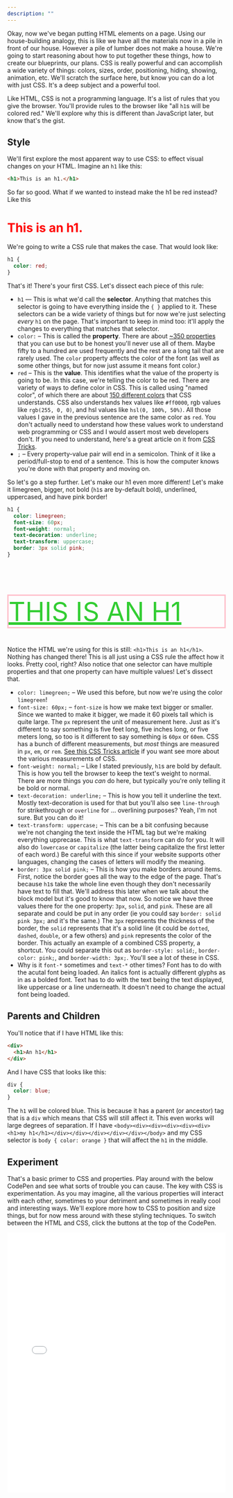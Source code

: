 ```yaml
---
description: ""
---
```


<style>
  .step-one {
    color: red
  }

  .step-two {
    color: limegreen;
    font-size: 60px;
    font-weight: normal;
    text-decoration: underline;
    text-transform: uppercase;
    border: 3px solid pink;
  }
</style>

Okay, now we've began putting HTML elements on a page. Using our house-building analogy, this is like we have all the materials now in a pile in front of our house. However a pile of lumber does not make a house. We're going to start reasoning about how to put together these things, how to create our blueprints, our plans. CSS is really powerful and can accomplish a wide variety of things: colors, sizes, order, positioning, hiding, showing, animation, etc. We'll scratch the surface here, but know you can do a lot with just CSS. It's a deep subject and a powerful tool.

Like HTML, CSS is not a programming language. It's a list of rules that you give the browser. You'll provide rules to the browser like "all `h1`s will be colored red." We'll explore why this is different than JavaScript later, but know that's the gist.

## Style

We'll first explore the most apparent way to use CSS: to effect visual changes on your HTML. Imagine an `h1` like this:

```html
<h1>This is an h1.</h1>
```

So far so good. What if we wanted to instead make the h1 be red instead? Like this

<h1 class="step-one">This is an h1.</h1>

We're going to write a CSS rule that makes the case. That would look like:

```css
h1 {
  color: red;
}
```

That's it! There's your first CSS. Let's dissect each piece of this rule:

- `h1` — This is what we'd call the **selector**. Anything that matches this selector is going to have everything inside the `{ }` applied to it. These selectors can be a wide variety of things but for now we're just selecting _every_ `h1` on the page. That's important to keep in mind too: it'll apply the changes to everything that matches that selector.
- `color:` – This is called the **property**. There are about [~350 properties](https://meiert.com/en/indices/css-properties/) that you can use but to be honest you'll never use all of them. Maybe fifty to a hundred are used frequently and the rest are a long tail that are rarely used. The `color` property affects the color of the font (as well as some other things, but for now just assume it means font color.)
- `red` – This is the **value**. This identifies what the value of the property is going to be. In this case, we're telling the color to be red. There are variety of ways to define color in CSS. This is called using "named color", of which there are about [150 different colors][colors] that CSS understands. CSS also understands hex values like `#ff0000`, rgb values like `rgb(255, 0, 0)`, and hsl values like `hsl(0, 100%, 50%)`. All those values I gave in the previous sentence are the same color as `red`. You don't actually need to understand how these values work to understand web programming or CSS and I would assert most web developers don't. If you need to understand, here's a great article on it from [CSS Tricks][css-tricks].
- `;` – Every property-value pair will end in a semicolon. Think of it like a period/full-stop to end of a sentence. This is how the computer knows you're done with that property and moving on.

So let's go a step further. Let's make our h1 even more different! Let's make it limegreen, bigger, not bold (`h1`s are by-default bold), underlined, uppercased, and have pink border!

```css
h1 {
  color: limegreen;
  font-size: 60px;
  font-weight: normal;
  text-decoration: underline;
  text-transform: uppercase;
  border: 3px solid pink;
}
```

<h1 class="step-two">This is an h1</h1>

Notice the HTML we're using for this is still: `<h1>This is an h1</h1>`. Nothing has changed there! This is all just using a CSS rule the affect how it looks. Pretty cool, right? Also notice that one selector can have multiple properties and that one property can have multiple values! Let's dissect that.

- `color: limegreen;` – We used this before, but now we're using the color `limegreen`!
- `font-size: 60px;` – `font-size` is how we make text bigger or smaller. Since we wanted to make it bigger, we made it 60 pixels tall which is quite large. The `px` represent the unit of measurement here. Just as it's different to say something is five feet long, five inches long, or five meters long, so too is it different to say something is `60px` or `60em`. CSS has a bunch of different measurements, but _most_ things are measured in `px`, `em`, or `rem`. [See this CSS Tricks article][css-lengths] if you want see more about the various measurements of CSS.
- `font-weight: normal;` – Like I stated previously, `h1`s are bold by default. This is how you tell the browser to keep the text's weight to normal. There are more things you _can_ do here, but typically you're only telling it be bold or normal.
- `text-decoration: underline;` – This is how you tell it underline the text. Mostly text-decoration is used for that but you'll also see `line-through` for strikethrough or `overline` for … overlining purposes? Yeah, I'm not sure. But you can do it!
- `text-transform: uppercase;` – This can be a bit confusing because we're not changing the text inside the HTML tag but we're making everything upprecase. This is what `text-transform` can do for you. It will also do `lowercase` or `capitalize` (the latter being capitalize the first letter of each word.) Be careful with this since if your website supports other languages, changing the cases of letters will modify the meaning.
- `border: 3px solid pink;` – This is how you make borders around items. First, notice the border goes all the way to the edge of the page. That's because `h1`s take the whole line even though they don't necessarily have text to fill that. We'll address this later when we talk about the block model but it's good to know that now. So notice we have three values there for the one property: `3px`, `solid`, and `pink`. These are all separate and could be put in any order (ie you could say `border: solid pink 3px;` and it's the same.) The `3px` represents the thickness of the border, the `solid` represents that it's a solid line (it could be `dotted`, `dashed`, `double`, or a few others) and `pink` represents the color of the border. This actually an example of a combined CSS property, a shortcut. You could separate this out as `border-style: solid;`, `border-color: pink;`, and `border-width: 3px;`. You'll see a lot of these in CSS.
- Why is it `font-*` sometimes and `text-*` other times? Font has to do with the acutal font being loaded. An italics font is actually different glyphs as in as a bolded font. Text has to do with the text being the text displayed, like uppercase or a line underneath. It doesn't need to change the actual font being loaded.

## Parents and Children

You'll notice that if I have HTML like this:

```html
<div>
  <h1>An h1</h1>
</div>
```

And I have CSS that looks like this:

```css
div {
  color: blue;
}
```

The `h1` will be colored blue. This is because it has a parent (or ancestor) tag that is a `div` which means that CSS will still affect it. This even works will large degrees of separation. If I have `<body><div><div><div><div><div><h1>my h1</h1></div></div></div></div></div></body>` and my CSS selector is `body { color: orange }` that will affect the `h1` in the middle.

## Experiment

That's a basic primer to CSS and properties. Play around with the below CodePen and see what sorts of trouble you can cause. The key with CSS is experimentation. As you may imagine, all the various properties will interact with each other, sometimes to your detriment and sometimes in really cool and interesting ways. We'll explore more how to CSS to position and size things, but for now mess around with these styling techniques. To switch between the HTML and CSS, click the buttons at the top of the CodePen.

<iframe height='600' scrolling='no' title='CSS Playground' src='//codepen.io/btholt/embed/ELaxOB/?height=265&theme-id=dark&default-tab=css,result&embed-version=2' frameborder='no' allowtransparency='true' allowfullscreen='true' style='width: 100%;'>See the Pen <a href='https://codepen.io/btholt/pen/ELaxOB/'>CSS Playground</a> by Brian Holt (<a href='https://codepen.io/btholt'>@btholt</a>) on <a href='https://codepen.io'>CodePen</a>.
</iframe>

[properties]: https://meiert.com/en/indices/css-properties/
[colors]: https://css-tricks.com/snippets/css/named-colors-and-hex-equivalents/
[css-tricks]: https://css-tricks.com/nerds-guide-color-web/
[css-lengths]: https://css-tricks.com/the-lengths-of-css/
